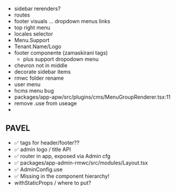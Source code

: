 - sidebar rerenders?
- routes
- footer visuals ... dropdown menus links
- top right menu
- locales selector
- Menu.Support
- Tenant.Name/Logo
- footer componente (zamaskirani tags)
  - plus support dropodown menu
- chevron not in middle
- decorate sidebar items
- rmwc folder rename
- user menu
- hcms menu bug
- packages/app-apw/src/plugins/cms/MenuGroupRenderer.tsx:11
- remove .use from useage
- 
## PAVEL

- ✅ tags for header/footer??
- ✅ admin logo / title API
- ✅ router in app, exposed via Admin cfg
- ✅ packages/app-admin-rmwc/src/modules/Layout.tsx
- ✅ AdminConfig.use
- ✅ Missing <SecurityProvider> in the component hierarchy!
- withStaticProps / where to put?
